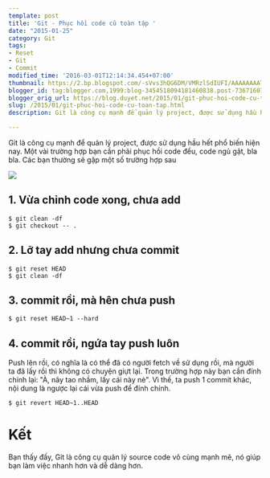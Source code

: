 ```yaml
---
template: post
title: 'Git - Phục hồi code cũ toàn tập '
date: "2015-01-25"
category: Git
tags:
- Reset
- Git
- Commit
modified_time: '2016-03-01T12:14:34.454+07:00'
thumbnail: https://2.bp.blogspot.com/-sVvs3hQG6DM/VMRzlSdIUFI/AAAAAAAATBA/wBYhBdej6nA/s1600/Git-Logo-2Color.png
blogger_id: tag:blogger.com,1999:blog-3454518094181460838.post-7367160734569236842
blogger_orig_url: https://blog.duyet.net/2015/01/git-phuc-hoi-code-cu-toan-tap.html
slug: /2015/01/git-phuc-hoi-code-cu-toan-tap.html
description: Git là công cụ mạnh để quản lý project, được sử dụng hầu hết phổ biến hiện nay. Một vài trường hợp bạn cần phải phục hồi code đểu, code ngủ gật, bla bla. Các bạn thường sẽ gặp một số trường hợp sau

---
```


Git là công cụ mạnh để quản lý project, được sử dụng hầu hết phổ biến hiện nay. Một vài trường hợp bạn cần phải phục hồi code đểu, code ngủ gật, bla bla. Các bạn thường sẽ gặp một số trường hợp sau

![](https://2.bp.blogspot.com/-sVvs3hQG6DM/VMRzlSdIUFI/AAAAAAAATBA/wBYhBdej6nA/s1600/Git-Logo-2Color.png)

## 1. Vừa chỉnh code xong, chưa add ##

```
$ git clean -df
$ git checkout -- .
```

## 2. Lỡ tay add nhưng chưa commit  ##

```
$ git reset HEAD 
$ git clean -df 
```

## 3. commit rồi, mà hên chưa push  ##

```
$ git reset HEAD~1 --hard
```

## 4. commit rồi, ngứa tay push luôn  ##
Push lên rồi, có nghĩa là có thể đã có người fetch về sử dụng rồi, mà người ta đã lấy rồi thì không có chuyện giựt lại. Trong trường hợp này bạn cần đính chính lại: "À, nãy tao nhầm, lấy cái này nè". 
Vì thế, ta push 1 commit khác, nội dung là ngược lại cái vừa push để đính chính. 

```
$ git revert HEAD~1..HEAD
```

# Kết  #
Bạn thấy đấy, Git là công cụ quản lý source code vô cùng mạnh mẽ, nó giúp bạn làm việc nhanh hơn và dễ dàng hơn. 
